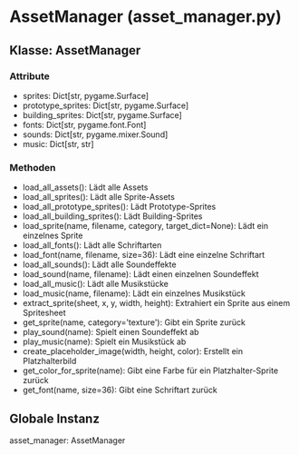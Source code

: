 # AssetManager (asset_manager.py)

## Klasse: AssetManager

### Attribute
- sprites: Dict[str, pygame.Surface]
- prototype_sprites: Dict[str, pygame.Surface]
- building_sprites: Dict[str, pygame.Surface]
- fonts: Dict[str, pygame.font.Font]
- sounds: Dict[str, pygame.mixer.Sound]
- music: Dict[str, str]

### Methoden
- load_all_assets(): Lädt alle Assets
- load_all_sprites(): Lädt alle Sprite-Assets
- load_all_prototype_sprites(): Lädt Prototype-Sprites
- load_all_building_sprites(): Lädt Building-Sprites
- load_sprite(name, filename, category, target_dict=None): Lädt ein einzelnes Sprite
- load_all_fonts(): Lädt alle Schriftarten
- load_font(name, filename, size=36): Lädt eine einzelne Schriftart
- load_all_sounds(): Lädt alle Soundeffekte
- load_sound(name, filename): Lädt einen einzelnen Soundeffekt
- load_all_music(): Lädt alle Musikstücke
- load_music(name, filename): Lädt ein einzelnes Musikstück
- extract_sprite(sheet, x, y, width, height): Extrahiert ein Sprite aus einem Spritesheet
- get_sprite(name, category='texture'): Gibt ein Sprite zurück
- play_sound(name): Spielt einen Soundeffekt ab
- play_music(name): Spielt ein Musikstück ab
- create_placeholder_image(width, height, color): Erstellt ein Platzhalterbild
- get_color_for_sprite(name): Gibt eine Farbe für ein Platzhalter-Sprite zurück
- get_font(name, size=36): Gibt eine Schriftart zurück

## Globale Instanz
asset_manager: AssetManager